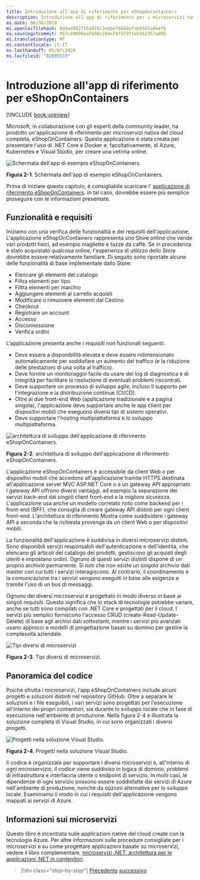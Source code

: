 ```yaml
---
title: Introduzione all'app di riferimento per eShopOnContainers
description: Introduzione all'app di riferimento per i microservizi nativi del cloud eShopOnContainers per ASP.NET Core e Azure.
ms.date: 06/30/2019
ms.openlocfilehash: 8d4ad982716a07613ebbef6668afab69d5a8b4f6
ms.sourcegitcommit: 957c49696eaf048c284ef8f9f8ffeb562357ad95
ms.translationtype: MT
ms.contentlocale: it-IT
ms.lasthandoff: 05/07/2020
ms.locfileid: "82895533"
---
```

# <a name="introducing-eshoponcontainers-reference-app"></a>Introduzione all'app di riferimento per eShopOnContainers

[!INCLUDE [book-preview](../../../includes/book-preview.md)]

Microsoft, in collaborazione con gli esperti della community leader, ha prodotto un'applicazione di riferimento per microservizi nativa del cloud completa, eShopOnContainers. Questa applicazione è stata creata per presentare l'uso di .NET Core e Docker e, facoltativamente, di Azure, Kubernetes e Visual Studio, per creare una vetrina online.

![Schermata dell'app di esempio eShopOnContainers.](./media/eshoponcontainers-sample-app-screenshot.png)

**Figura 2-1**. Schermata dell'app di esempio eShopOnContainers.

Prima di iniziare questo capitolo, è consigliabile scaricare l' [applicazione di riferimento eShopOnContainers](https://github.com/dotnet-architecture/eShopOnContainers). In tal caso, dovrebbe essere più semplice proseguire con le informazioni presentate.

## <a name="features-and-requirements"></a>Funzionalità e requisiti

Iniziamo con una verifica delle funzionalità e dei requisiti dell'applicazione. L'applicazione eShopOnContainers rappresenta uno Store online che vende vari prodotti fisici, ad esempio magliette e tazze da caffè. Se in precedenza è stato acquistato qualcosa online, l'esperienza di utilizzo dello Store dovrebbe essere relativamente familiare. Di seguito sono riportate alcune delle funzionalità di base implementate dallo Store:

- Elencare gli elementi del catalogo
- Filtra elementi per tipo
- Filtra elementi per marchio
- Aggiungere elementi al carrello acquisti
- Modificare o rimuovere elementi dal Cestino
- Checkout
- Registrare un account
- Accesso
- Disconnessione
- Verifica ordini

L'applicazione presenta anche i requisiti non funzionali seguenti:

- Deve essere a disponibilità elevata e deve essere ridimensionato automaticamente per soddisfare un aumento del traffico (e la riduzione delle prestazioni di una volta al traffico).
- Deve fornire un monitoraggio facile da usare dei log di diagnostica e di integrità per facilitare la risoluzione di eventuali problemi riscontrati.
- Deve supportare un processo di sviluppo agile, incluso il supporto per l'integrazione e la distribuzione continue (CI/CD).
- Oltre ai due front-end Web (applicazione tradizionale e a pagina singola), l'applicazione deve supportare anche le app client per dispositivi mobili che eseguono diversi tipi di sistemi operativi.
- Deve supportare l'hosting multipiattaforma e lo sviluppo multipiattaforma.

![architettura di sviluppo dell'applicazione di riferimento eShopOnContainers.](./media/eshoponcontainers-development-architecture.png)

**Figura 2-2**. architettura di sviluppo dell'applicazione di riferimento eShopOnContainers.

L'applicazione eShopOnContainers è accessibile da client Web o per dispositivi mobili che accedono all'applicazione tramite HTTPS destinata all'applicazione server MVC ASP.NET Core o a un gateway API appropriato. I gateway API offrono diversi vantaggi, ad esempio la separazione dei servizi back-end dai singoli client front-end e la migliore sicurezza. L'applicazione usa anche un modello correlato noto come backend per i front-end (BFF), che consiglia di creare gateway API distinti per ogni client front-end. L'architettura di riferimento Mostra come suddividere i gateway API a seconda che la richiesta provenga da un client Web o per dispositivi mobili.

La funzionalità dell'applicazione è suddivisa in diversi microservizi distinti. Sono disponibili servizi responsabili dell'autenticazione e dell'identità, che elencano gli articoli del catalogo dei prodotti, gestiscono gli acquisti degli utenti e impostano ordini. Ognuno di questi servizi distinti dispone di un proprio archivio permanente. Si noti che non esiste un singolo archivio dati master con cui tutti i servizi interagiscono. Al contrario, il coordinamento e la comunicazione tra i servizi vengono eseguiti in base alle esigenze e tramite l'uso di un bus di messaggi.

Ognuno dei diversi microservizi è progettato in modo diverso in base ai singoli requisiti. Questo significa che lo stack di tecnologie potrebbe variare, anche se tutti sono compilati con .NET Core e progettati per il cloud. I servizi più semplici forniscono l'accesso CRUD (create-Read-Update-Delete) di base agli archivi dati sottostanti, mentre i servizi più avanzati usano approcci e modelli di progettazione basati su dominio per gestire la complessità aziendale.

![Tipi diversi di microservizi](./media/different-kinds-of-microservices.png)

**Figura 2-3**. Tipi diversi di microservizi.

## <a name="overview-of-the-code"></a>Panoramica del codice

Poiché sfrutta i microservizi, l'app eShopOnContainers include alcuni progetti e soluzioni distinti nel repository GitHub. Oltre a separare le soluzioni e i file eseguibili, i vari servizi sono progettati per l'esecuzione all'interno dei propri contenitori, sia durante lo sviluppo locale che in fase di esecuzione nell'ambiente di produzione. Nella figura 2-4 è illustrata la soluzione completa di Visual Studio, in cui sono organizzati i diversi progetti.

![Progetti nella soluzione Visual Studio.](./media/projects-in-visual-studio-solution.png)

**Figura 2-4**. Progetti nella soluzione Visual Studio.

Il codice è organizzato per supportare i diversi microservizi e, all'interno di ogni microservizio, il codice viene suddiviso in logica di dominio, problemi di infrastruttura e interfaccia utente o endpoint di servizio. In molti casi, le dipendenze di ogni servizio possono essere soddisfatte dai servizi di Azure nell'ambiente di produzione, nonché da opzioni alternative per lo sviluppo locale. Esaminiamo il modo in cui i requisiti dell'applicazione vengono mappati ai servizi di Azure.

## <a name="understanding-microservices"></a>Informazioni sui microservizi

Questo libro è incentrato sulle applicazioni native del cloud create con la tecnologia Azure. Per altre informazioni sulle procedure consigliate per i microservizi e su come progettare applicazioni basate su microservizi, vedere il libro complementare, [microservizi .NET: architettura per le applicazioni .NET in contenitori](https://dotnet.microsoft.com/download/thank-you/microservices-architecture-ebook).

>[!div class="step-by-step"]
>[Precedente](candidate-apps.md)
>[successivo](map-eshoponcontainers-azure-services.md)
